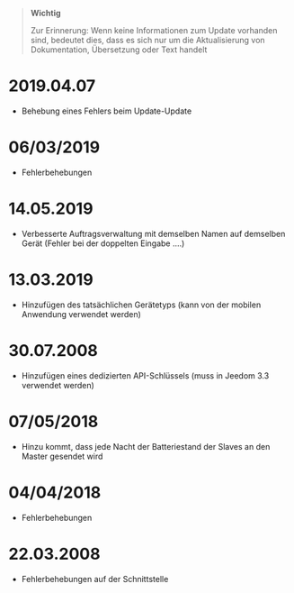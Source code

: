 >**Wichtig**
>
>Zur Erinnerung: Wenn keine Informationen zum Update vorhanden sind, bedeutet dies, dass es sich nur um die Aktualisierung von Dokumentation, Übersetzung oder Text handelt

# 2019.04.07

- Behebung eines Fehlers beim Update-Update

# 06/03/2019

- Fehlerbehebungen

# 14.05.2019

- Verbesserte Auftragsverwaltung mit demselben Namen auf demselben Gerät (Fehler bei der doppelten Eingabe ....)

# 13.03.2019

- Hinzufügen des tatsächlichen Gerätetyps (kann von der mobilen Anwendung verwendet werden)

# 30.07.2008

- Hinzufügen eines dedizierten API-Schlüssels (muss in Jeedom 3.3 verwendet werden)

# 07/05/2018

- Hinzu kommt, dass jede Nacht der Batteriestand der Slaves an den Master gesendet wird

# 04/04/2018

- Fehlerbehebungen

# 22.03.2008

- Fehlerbehebungen auf der Schnittstelle
